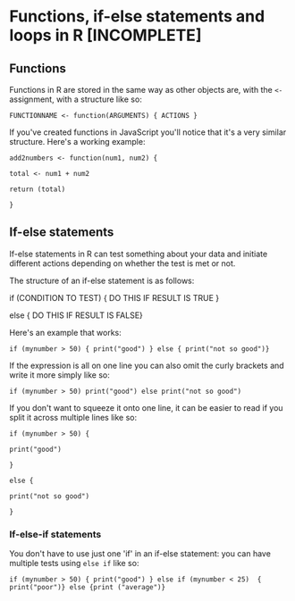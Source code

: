 # Functions, if-else statements and loops in R [INCOMPLETE]

## Functions

Functions in R are stored in the same way as other objects are, with the `<-` assignment, with a structure like so:

`FUNCTIONNAME <- function(ARGUMENTS) { ACTIONS }`

If you've created functions in JavaScript you'll notice that it's a very similar structure. Here's a working example:

`add2numbers <- function(num1, num2) {`

`total <- num1 + num2 `

`return (total)`

`} `

## If-else statements

If-else statements in R can test something about your data and initiate different actions depending on whether the test is met or not.

The structure of an if-else statement is as follows:

if (CONDITION TO TEST) { DO THIS IF RESULT IS TRUE } 

else { DO THIS IF RESULT IS FALSE}

Here's an example that works:

`if (mynumber > 50) { print("good") } else { print("not so good")}`

If the expression is all on one line you can also omit the curly brackets and write it more simply like so:

`if (mynumber > 50) print("good") else print("not so good")`

If you don't want to squeeze it onto one line, it can be easier to read if you split it across multiple lines like so:

`if (mynumber > 50) { `

  `print("good") `

`}` 

`else { `

`print("not so good")`

`}`

### If-else-if statements

You don't have to use just one 'if' in an if-else statement: you can have multiple tests using `else if` like so:

`if (mynumber > 50) { print("good") } else if (mynumber < 25)  { print("poor")} else {print ("average")}`

